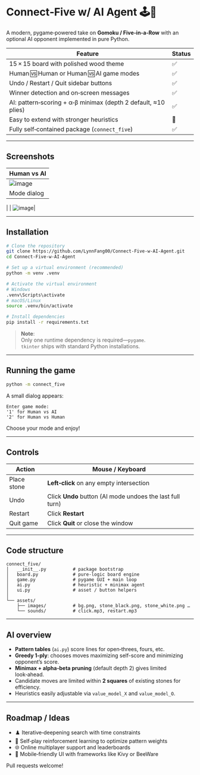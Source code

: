 # Connect‑Five w/ AI Agent 🕹️🤖

A modern, pygame‑powered take on **Gomoku / Five‑in‑a‑Row** with an optional AI opponent implemented in pure Python.

| Feature                                                            | Status |
| ------------------------------------------------------------------ | ------ |
| 15 × 15 board with polished wood theme                             | ✅     |
| Human 🆚 Human or Human 🆚 AI game modes                           | ✅     |
| Undo / Restart / Quit sidebar buttons                              | ✅     |
| Winner detection and on‑screen messages                            | ✅     |
| AI: pattern‑scoring + α‑β minimax (depth 2 default, ≈10 plies)     | ✅     |
| Easy to extend with stronger heuristics                            | 🚧     |
| Fully self‑contained package (`connect_five`)                      | ✅     |

---

## Screenshots

| Human vs AI                                                                                  
| ---------------------------------------------------------------------------------------------
|![image](https://github.com/user-attachments/assets/9a996f0a-da44-4d2f-8925-73b4b32a6fef)
| Mode dialog                                 |
| 
 | ![image](https://github.com/user-attachments/assets/ad2029d6-2831-448a-9904-ed7474306f6f)|

---

## Installation

```bash
# Clone the repository
git clone https://github.com/LynnFang00/Connect-Five-w-AI-Agent.git
cd Connect-Five-w-AI-Agent

# Set up a virtual environment (recommended)
python -m venv .venv

# Activate the virtual environment
# Windows
.venv\Scripts\activate
# macOS/Linux
source .venv/bin/activate

# Install dependencies
pip install -r requirements.txt
```

> **Note**:  
> Only one runtime dependency is required—`pygame`.  
> `tkinter` ships with standard Python installations.

---

## Running the game

```bash
python -m connect_five
```

A small dialog appears:

```
Enter game mode:
'1' for Human vs AI
'2' for Human vs Human
```

Choose your mode and enjoy!

---

## Controls

| Action      | Mouse / Keyboard                           |
| ----------- | ------------------------------------------ |
| Place stone | **Left‑click** on any empty intersection   |
| Undo        | Click **Undo** button (AI mode undoes the last full turn) |
| Restart     | Click **Restart**                          |
| Quit game   | Click **Quit** or close the window         |

---

## Code structure

```
connect_five/
│   __init__.py          # package bootstrap
│   board.py             # pure‑logic board engine
│   game.py              # pygame GUI + main loop
│   ai.py                # heuristic + minimax agent
│   ui.py                # asset / button helpers
│
└── assets/
    ├── images/          # bg.png, stone_black.png, stone_white.png …
    └── sounds/          # click.mp3, restart.mp3
```

---

## AI overview

* **Pattern tables** (`ai.py`) score lines for open‑threes, fours, etc.
* **Greedy 1‑ply**: chooses moves maximizing self-score and minimizing opponent’s score.
* **Minimax + alpha‑beta pruning** (default depth 2) gives limited look‑ahead.
* Candidate moves are limited within **2 squares** of existing stones for efficiency.
* Heuristics easily adjustable via `value_model_X` and `value_model_O`.

---

## Roadmap / Ideas

- ♟️ Iterative‑deepening search with time constraints  
- 🧠 Self‑play reinforcement learning to optimize pattern weights  
- 🌐 Online multiplayer support and leaderboards  
- 📲 Mobile‑friendly UI with frameworks like Kivy or BeeWare  

Pull requests welcome!


